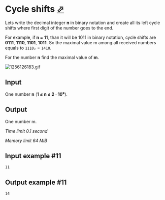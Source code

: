 # Cycle shifts [⬀](https://www.e-olymp.com/en/problems/27)

Lets write the decimal integer **n** in binary notation and create all its left cycle shifts where first digit of the number goes to the end.

For example, if **n = 11**, than it will be 1011 in binary notation, cycle shifts are **0111**, **1110**, **1101**, **1011**. So the maximal value m among all received numbers equals to `1110₂` = `1410`.

For the number **n** find the maximal value of **m**.

![1256126183.gif](1256126183.gif)

## Input

One number **n** (**1 ≤ n ≤ 2 · 10⁹**).

## Output

One number m.

*Time limit 0.1 second*

*Memory limit 64 MiB*

## Input example #11

```11```

## Output example #11

```14```
